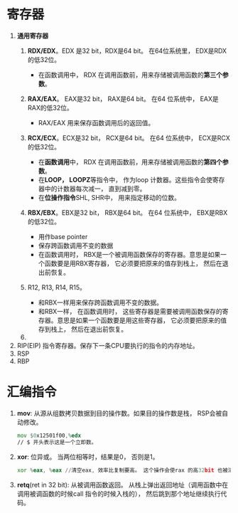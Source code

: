 
# 寄存器

1. **通用寄存器**
	1. **RDX/EDX**。EDX 是32 bit，RDX是64 bit。 在64位系统里， EDX是RDX的低32位。
	    - 在函数调用中， RDX 在调用函数前，用来存储被调用函数的**第三个参数**。
	2. **RAX/EAX**。 EAX是32 bit， RAX是64 bit。 在64 位系统中， EAX是RAX的低32位。
		- RAX/EAX 用来保存函数调用后的返回值。
	4. **RCX/ECX**。ECX是32 bit， RCX是64 bit。 在64 位系统中， ECX是RCX的低32位。
		- 在**函数调用**中， RDX 在调用函数前，用来存储被调用函数的**第四个参数**。
		- 在**LOOP， LOOPZ**等指令中， 作为loop 计数器。这些指令会使寄存器中的计数器每次减一， 直到减到零。
		- 在**位操作指令**SHL, SHR中， 用来指定移动的位数。

	5. **RBX/EBX**。EBX是32 bit， RBX是64 bit。 在64 位系统中， EBX是RBX的低32位。
		- 用作base pointer
		- 保存跨函数调用不变的数据
		- 在函数调用时， RBX是一个被调用函数保存的寄存器。意思是如果一个函数要是用RBX寄存器， 它必须要把原来的值存到栈上， 然后在退出前恢复。
	6. R12, R13, R14, R15。
		- 和RBX一样用来保存跨函数调用不变的数据。
		- 和RBX一样， 在函数调用时， 这些寄存器是需要被调用函数保存的寄存器。意思是如果一个函数要是用这些寄存器， 它必须要把原来的值存到栈上， 然后在退出前恢复。
	7. 
2. RIP(EIP) 指令寄存器。保存下一条CPU要执行的指令的内存地址。
3. RSP
4. RBP

# 汇编指令
1. **mov**: 从源从组数拷贝数据到目的操作数。如果目的操作数是栈， RSP会被自动修改。
	```asm
	mov $0x12501f00,%edx
	// $ 开头表示这是一个立即数。
	
	```
2. **xor**: 位异或。 当两位相等时，结果是0， 否则是1。
	```asm
	xor %eax, %eax //清空eax, 效率比复制要高。 这个操作会使rax 的高32bit 也被清零。
	```
4. **retq**(ret in 32 bit): 从被调用函数返回。 从栈上弹出返回地址（调用函数中在调用被调函数的时候call 指令的时候入栈的）， 然后跳到那个地址继续执行代码。
<!--stackedit_data:
eyJoaXN0b3J5IjpbOTQwODk1MTk5LDUzMDY1NjE4LDE3NjM0ND
Q5MTUsOTUzNTE4MzY3LDk4NjYwOTM5NSwtOTM2MTMxNzU2LC0y
NzA0MzE1OTAsLTE1ODE0OTg3OTEsNzMwOTk4MTE2XX0=
-->
